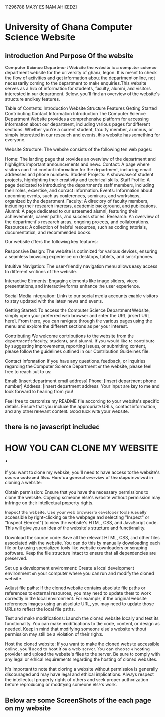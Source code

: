 11296788
MARY ESINAM AHIKEDZI

# University of Ghana Computer Science Website

## introduction And Purpose Of the website

Computer Science Department Website
the website is a computer science department website for the university of ghana, legon.
It is meant to check the flow of activities and get information about the department online, not necessarily coming to the department to make enquiries.This website serves as a hub of information for students, faculty, alumni, and visitors interested in our department. Below, you'll find an overview of the website's structure and key features.

Table of Contents:
Introduction
Website Structure
Features
Getting Started
Contributing
Contact Information
Introduction
The Computer Science Department Website provides a comprehensive platform for accessing information about our department, including various pages for different sections. Whether you're a current student, faculty member, alumnus, or simply interested in our research and events, this website has something for everyone.

Website Structure:
The website consists of the following ten web pages:

Home: The landing page that provides an overview of the department and highlights important announcements and news.
Contact: A page where visitors can find contact information for the department, including email addresses and phone numbers.
Student Projects: A showcase of student projects, highlighting their creativity and technical skills.
Staff Profile: A page dedicated to introducing the department's staff members, including their roles, expertise, and contact information.
Events: Information about upcoming events, such as conferences, seminars, and workshops, organized by the department.
Faculty: A directory of faculty members, including their research interests, academic background, and publications.
Alumni: A page dedicated to our esteemed alumni, featuring their achievements, career paths, and success stories.
Research: An overview of the department's research areas, ongoing projects, and collaborations.
Resources: A collection of helpful resources, such as coding tutorials, documentation, and recommended books.

Our website offers the following key features:

Responsive Design: The website is optimized for various devices, ensuring a seamless browsing experience on desktops, tablets, and smartphones.

Intuitive Navigation: The user-friendly navigation menu allows easy access to different sections of the website.

Interactive Elements: Engaging elements like image sliders, video presentations, and interactive forms enhance the user experience.

Social Media Integration: Links to our social media accounts enable visitors to stay updated with the latest news and events.

Getting Started:
To access the Computer Science Department Website, simply open your preferred web browser and enter the URL [insert URL here]. From there, you can navigate through the various pages using the menu and explore the different sections as per your interest.

Contributing
We welcome contributions to the website from the department's faculty, students, and alumni. If you would like to contribute by suggesting improvements, reporting issues, or submitting content, please follow the guidelines outlined in our Contribution Guidelines file.

Contact Information
If you have any questions, feedback, or inquiries regarding the Computer Science Department or the website, please feel free to reach out to us:

Email: [insert department email address]
Phone: [insert department phone number]
Address: [insert department address]
Your input are key to me and look forward to hearing from you!

Feel free to customize my README file according to your website's specific details. Ensure that you include the appropriate URLs, contact information, and any other relevant content. Good luck with your website.

## there is no javascript included

# HOW YOU CAN CLONE MY WEBSITE .

If you want to clone my website, you'll need to have access to the website's source code and files. Here's a general overview of the steps involved in cloning a website:

Obtain permission: Ensure that you have the necessary permissions to clone the website. Copying someone else's website without permission may infringe on their intellectual property rights.

Inspect the website: Use your web browser's developer tools (usually accessible by right-clicking on the webpage and selecting "Inspect" or "Inspect Element") to view the website's HTML, CSS, and JavaScript code. This will give you an idea of the website's structure and functionality.

Download the source code: Save all the relevant HTML, CSS, and other files associated with the website. You can do this by manually downloading each file or by using specialized tools like website downloaders or scraping software. Keep the file structure intact to ensure that all dependencies are preserved.

Set up a development environment: Create a local development environment on your computer where you can run and modify the cloned website.

Adjust file paths: If the cloned website contains absolute file paths or references to external resources, you may need to update them to work correctly in the local environment. For example, if the original website references images using an absolute URL, you may need to update those URLs to reflect the local file paths.

Test and make modifications: Launch the cloned website locally and test its functionality. You can make modifications to the code, content, or design as needed. Keep in mind that modifying someone else's website without permission may still be a violation of their rights.

Host the cloned website: If you want to make the cloned website accessible online, you'll need to host it on a web server. You can choose a hosting provider and upload the website's files to the server. Be sure to comply with any legal or ethical requirements regarding the hosting of cloned websites.

It's important to note that cloning a website without permission is generally discouraged and may have legal and ethical implications. Always respect the intellectual property rights of others and seek proper authorization before reproducing or modifying someone else's work.

## Below are some ScreenShots of the each page on my website

